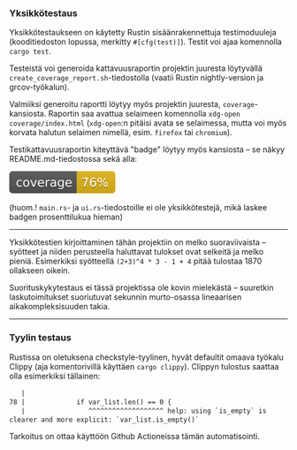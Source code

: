 ### Yksikkötestaus

Yksikkötestaukseen on käytetty Rustin sisäänrakennettuja testimoduuleja (kooditiedoston lopussa, merkitty `#[cfg(test)]`). Testit voi ajaa komennolla `cargo test`.

Testeistä voi generoida kattavuusraportin projektin juuresta löytyvällä `create_coverage_report.sh`-tiedostolla (vaatii Rustin nightly-version ja grcov-työkalun).

Valmiiksi generoitu raportti löytyy myös projektin juuresta, `coverage`-kansiosta. Raportin saa avattua selaimeen komennolla `xdg-open coverage/index.html` (`xdg-open`:n pitäisi avata se selaimessa, mutta voi myös korvata halutun selaimen nimellä, esim. `firefox` tai `chromium`).

Testikattavuusraportin kiteyttävä "badge" löytyy myös kansiosta – se näkyy README.md-tiedostossa sekä alla:

![Coverage badge](../coverage/badges/flat.svg)

(huom.! `main.rs`- ja `ui.rs`-tiedostoille ei ole yksikkötestejä, mikä laskee badgen prosenttilukua hieman)

---

Yksikkötestien kirjoittaminen tähän projektiin on melko suoraviivaista – syötteet ja niiden perusteella haluttavat tulokset ovat selkeitä ja melko pieniä. Esimerkiksi syötteellä `(2+3)^4 * 3 - 1 + 4` pitää tulostaa 1870 ollakseen oikein.

Suorituskykytestaus ei tässä projektissa ole kovin mielekästä – suuretkin laskutoimitukset suoriutuvat sekunnin murto-osassa lineaarisen aikakompleksisuuden takia.

---

### Tyylin testaus 

Rustissa on oletuksena checkstyle-tyylinen, hyvät defaultit omaava työkalu Clippy (aja komentorivillä käyttäen `cargo clippy`). Clippyn tulostus saattaa olla esimerkiksi tällainen:

```
   |
78 |             if var_list.len() == 0 {
   |                ^^^^^^^^^^^^^^^^^^^ help: using `is_empty` is clearer and more explicit: `var_list.is_empty()`
```

Tarkoitus on ottaa käyttöön Github Actioneissa tämän automatisointi.
